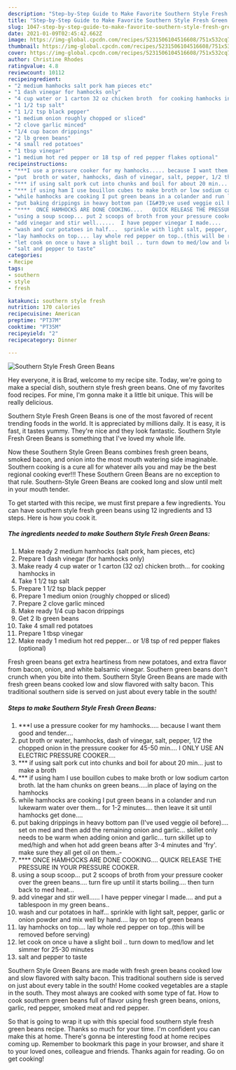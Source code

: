 ```yaml
---
description: "Step-by-Step Guide to Make Favorite Southern Style Fresh Green Beans"
title: "Step-by-Step Guide to Make Favorite Southern Style Fresh Green Beans"
slug: 1047-step-by-step-guide-to-make-favorite-southern-style-fresh-green-beans
date: 2021-01-09T02:45:42.662Z
image: https://img-global.cpcdn.com/recipes/5231506104516608/751x532cq70/southern-style-fresh-green-beans-recipe-main-photo.jpg
thumbnail: https://img-global.cpcdn.com/recipes/5231506104516608/751x532cq70/southern-style-fresh-green-beans-recipe-main-photo.jpg
cover: https://img-global.cpcdn.com/recipes/5231506104516608/751x532cq70/southern-style-fresh-green-beans-recipe-main-photo.jpg
author: Christine Rhodes
ratingvalue: 4.8
reviewcount: 10112
recipeingredient:
- "2 medium hamhocks salt pork ham pieces etc"
- "1 dash vinegar for hamhocks only"
- "4 cup water or 1 carton 32 oz chicken broth  for cooking hamhocks in"
- "1 1/2 tsp salt"
- "1 1/2 tsp black pepper"
- "1 medium onion roughly chopped or sliced"
- "2 clove garlic minced"
- "1/4 cup bacon drippings"
- "2 lb green beans"
- "4 small red potatoes"
- "1 tbsp vinegar"
- "1 medium hot red pepper or 18 tsp of red pepper flakes optional"
recipeinstructions:
- "***I use a pressure cooker for my hamhocks..... because I want them good and tender...."
- "put  broth or water, hamhocks, dash of vinegar, salt, pepper, 1/2 the chopped onion in the pressure cooker for 45-50 min....  I ONLY USE AN ELECTRIC PRESSURE COOKER...."
- "*** if using salt pork cut into chunks and boil for about 20 min... just to make a broth"
- "*** if using ham I use bouillon cubes to make broth or low sodium carton broth.   lat the ham chunks on green beans.....in place of laying on the hamhocks"
- "while hamhocks are cooking I put green beans in a colander and run lukewarm water over them...  for 1-2 minutes.... then leave it sit until hamhocks get done...."
- "put baking drippings in heavy bottom pan (I&#39;ve used veggie oil before).... set on med and then add the remaining onion and garlic... skillet only needs to be warm when adding onion and garlic...  turn skillet up to med/high and when hot add green beans after 3-4 minutes and &#39;fry&#39;.  make sure they all get oil on them..-"
- "****  ONCE HAMHOCKS ARE DONE COOKING....   QUICK RELEASE THE PRESSURE IN YOUR PRESSURE COOKER."
- "using a soup scoop... put 2 scoops of broth from your pressure cooker over the green beans.... turn fire up until it starts boiling.... then turn back to med heat..."
- "add vinegar and stir well......  I have pepper vinegar I made....   and put a tablespoon in my green beans.."
- "wash and cur potatoes in half...  sprinkle with light salt, pepper, garlic or onion powder and mix well by hand.... lay on top of green beans"
- "lay hamhocks on top.... lay whole red pepper on top..(this will be removed before serving)"
- "let cook on once u have a slight boil .. turn down to med/low and let simmer for 25-30 minutes"
- "salt and pepper to taste"
categories:
- Recipe
tags:
- southern
- style
- fresh

katakunci: southern style fresh 
nutrition: 170 calories
recipecuisine: American
preptime: "PT37M"
cooktime: "PT35M"
recipeyield: "2"
recipecategory: Dinner

---
```



![Southern Style Fresh Green Beans](https://img-global.cpcdn.com/recipes/5231506104516608/751x532cq70/southern-style-fresh-green-beans-recipe-main-photo.jpg)

Hey everyone, it is Brad, welcome to my recipe site. Today, we're going to make a special dish, southern style fresh green beans. One of my favorites food recipes. For mine, I'm gonna make it a little bit unique. This will be really delicious.

Southern Style Fresh Green Beans is one of the most favored of recent trending foods in the world. It is appreciated by millions daily. It is easy, it is fast, it tastes yummy. They're nice and they look fantastic. Southern Style Fresh Green Beans is something that I've loved my whole life.

Now these Southern Style Green Beans combines fresh green beans, smoked bacon, and onion into the most mouth watering side imaginable. Southern cooking is a cure all for whatever ails you and may be the best regional cooking ever!!! These Southern Green Beans are no exception to that rule. Southern-Style Green Beans are cooked long and slow until melt in your mouth tender.


To get started with this recipe, we must first prepare a few ingredients. You can have southern style fresh green beans using 12 ingredients and 13 steps. Here is how you cook it.

<!--inarticleads1-->

##### The ingredients needed to make Southern Style Fresh Green Beans:

1. Make ready 2 medium hamhocks (salt pork, ham pieces, etc)
1. Prepare 1 dash vinegar (for hamhocks only)
1. Make ready 4 cup water or 1 carton (32 oz) chicken broth...  for cooking hamhocks in
1. Take 1 1/2 tsp salt
1. Prepare 1 1/2 tsp black pepper
1. Prepare 1 medium onion (roughly chopped or sliced)
1. Prepare 2 clove garlic minced
1. Make ready 1/4 cup bacon drippings
1. Get 2 lb green beans
1. Take 4 small red potatoes
1. Prepare 1 tbsp vinegar
1. Make ready 1 medium hot red pepper... or 1/8 tsp of red pepper flakes (optional)


Fresh green beans get extra heartiness from new potatoes, and extra flavor from bacon, onion, and white balsamic vinegar. Southern green beans don&#39;t crunch when you bite into them. Southern Style Green Beans are made with fresh green beans cooked low and slow flavored with salty bacon. This traditional southern side is served on just about every table in the south! 

<!--inarticleads2-->

##### Steps to make Southern Style Fresh Green Beans:

1. ***I use a pressure cooker for my hamhocks..... because I want them good and tender....
1. put  broth or water, hamhocks, dash of vinegar, salt, pepper, 1/2 the chopped onion in the pressure cooker for 45-50 min....  I ONLY USE AN ELECTRIC PRESSURE COOKER....
1. *** if using salt pork cut into chunks and boil for about 20 min... just to make a broth
1. *** if using ham I use bouillon cubes to make broth or low sodium carton broth.   lat the ham chunks on green beans.....in place of laying on the hamhocks
1. while hamhocks are cooking I put green beans in a colander and run lukewarm water over them...  for 1-2 minutes.... then leave it sit until hamhocks get done....
1. put baking drippings in heavy bottom pan (I&#39;ve used veggie oil before).... set on med and then add the remaining onion and garlic... skillet only needs to be warm when adding onion and garlic...  turn skillet up to med/high and when hot add green beans after 3-4 minutes and &#39;fry&#39;.  make sure they all get oil on them..-
1. ****  ONCE HAMHOCKS ARE DONE COOKING....   QUICK RELEASE THE PRESSURE IN YOUR PRESSURE COOKER.
1. using a soup scoop... put 2 scoops of broth from your pressure cooker over the green beans.... turn fire up until it starts boiling.... then turn back to med heat...
1. add vinegar and stir well......  I have pepper vinegar I made....   and put a tablespoon in my green beans..
1. wash and cur potatoes in half...  sprinkle with light salt, pepper, garlic or onion powder and mix well by hand.... lay on top of green beans
1. lay hamhocks on top.... lay whole red pepper on top..(this will be removed before serving)
1. let cook on once u have a slight boil .. turn down to med/low and let simmer for 25-30 minutes
1. salt and pepper to taste


Southern Style Green Beans are made with fresh green beans cooked low and slow flavored with salty bacon. This traditional southern side is served on just about every table in the south! Home cooked vegetables are a staple in the south. They most always are cooked with some type of fat. How to cook southern green beans full of flavor using fresh green beans, onions, garlic, red pepper, smoked meat and red pepper. 

So that is going to wrap it up with this special food southern style fresh green beans recipe. Thanks so much for your time. I'm confident you can make this at home. There's gonna be interesting food at home recipes coming up. Remember to bookmark this page in your browser, and share it to your loved ones, colleague and friends. Thanks again for reading. Go on get cooking!
